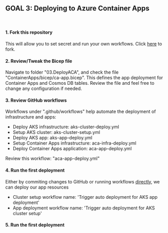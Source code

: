 ## GOAL 3: Deploying to Azure Container Apps
<br/>

#### 1. Fork this repository
This will allow you to set secret and run your own workflows. Click [here](https://github.com/melzayet/azure-cn-depicted/fork) to fork.

#### 2. Review/Tweak the Bicep file
Navigate to folder "03.DeployACA", and check the file "ContainerApps/bicep/ca-app.bicep". This defines the app deployment for Container Apps and Cosmos DB tables.
Review the file and feel free to change any configuration if needed.

#### 3. Review GitHub workflows
Workflows under ".github/workflows" help automate the deployment of infrastructure and apps:

- Deploy AKS infrastructure: aks-cluster-deploy.yml
- Setup AKS cluster: aks-cluster-setup.yml
- Deploy AKS app: aks-app-deploy.yml
- Setup Container Apps infrastructure: aca-infra-deploy.yml
- Deploy Container Apps application: aca-app-deploy.yml

Review this workflow: "aca-app-deploy.yml"

#### 4. Run the first deployment
Either by commiting changes to GitHub or running workflows [directly](https://docs.github.com/en/actions/managing-workflow-runs/manually-running-a-workflow), we can deploy our app resources

- Cluster setup workflow name: 'Trigger auto deployment for AKS app deployment'
- App deployment workflow name: 'Trigger auto deployment for AKS cluster setup'

#### 5. Run the first deployment
